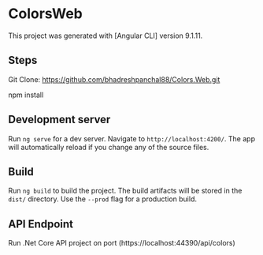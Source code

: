 # ColorsWeb

This project was generated with [Angular CLI] version 9.1.11.

## Steps

Git Clone: https://github.com/bhadreshpanchal88/Colors.Web.git

npm install

## Development server

Run `ng serve` for a dev server. Navigate to `http://localhost:4200/`. The app will automatically reload if you change any of the source files.
## Build

Run `ng build` to build the project. The build artifacts will be stored in the `dist/` directory. Use the `--prod` flag for a production build.

## API Endpoint

Run .Net Core API project on port (https://localhost:44390/api/colors)
